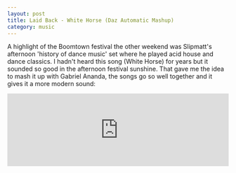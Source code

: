 ```yaml
---
layout: post
title: Laid Back - White Horse (Daz Automatic Mashup)
category: music
---
```

<!--break-->
A highlight of the Boomtown festival the other weekend was Slipmatt's afternoon 'history
of dance music' set where he played acid house and dance classics. I hadn't heard this song
(White Horse) for years but it sounded so good in the afternoon festival sunshine. That gave
me the idea to mash it up with Gabriel Ananda, the songs go so well together and it gives it
a more modern sound:

<iframe width="100%" height="166" scrolling="no" frameborder="no" src="https://w.soundcloud.com/player/?url=http%3A%2F%2Fapi.soundcloud.com%2Ftracks%2F106226892"></iframe>
